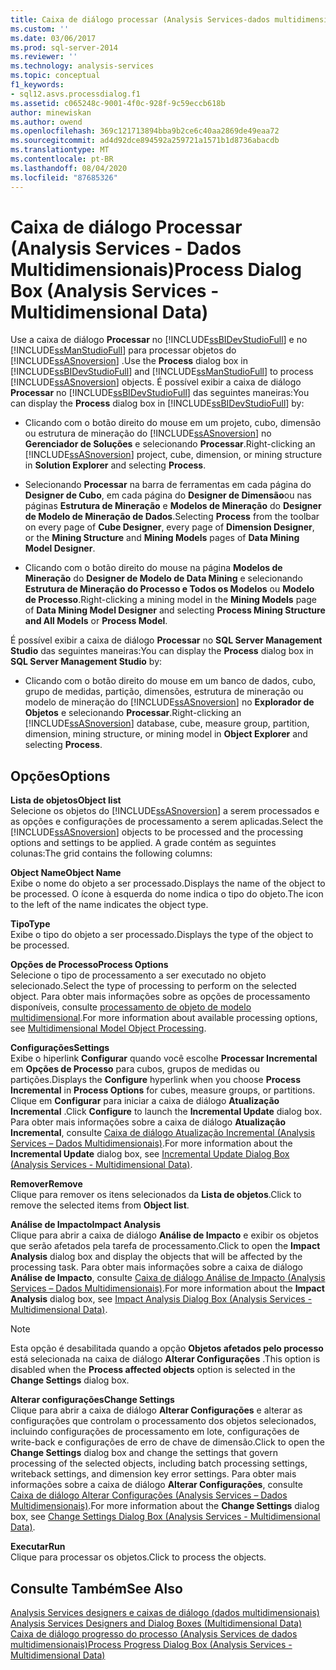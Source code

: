 ```yaml
---
title: Caixa de diálogo processar (Analysis Services-dados multidimensionais) | Microsoft Docs
ms.custom: ''
ms.date: 03/06/2017
ms.prod: sql-server-2014
ms.reviewer: ''
ms.technology: analysis-services
ms.topic: conceptual
f1_keywords:
- sql12.asvs.processdialog.f1
ms.assetid: c065248c-9001-4f0c-928f-9c59eccb618b
author: minewiskan
ms.author: owend
ms.openlocfilehash: 369c121713894bba9b2ce6c40aa2869de49eaa72
ms.sourcegitcommit: ad4d92dce894592a259721a1571b1d8736abacdb
ms.translationtype: MT
ms.contentlocale: pt-BR
ms.lasthandoff: 08/04/2020
ms.locfileid: "87685326"
---
```

# <a name="process-dialog-box-analysis-services---multidimensional-data"></a><span data-ttu-id="06ff8-102">Caixa de diálogo Processar (Analysis Services - Dados Multidimensionais)</span><span class="sxs-lookup"><span data-stu-id="06ff8-102">Process Dialog Box (Analysis Services - Multidimensional Data)</span></span>
  <span data-ttu-id="06ff8-103">Use a caixa de diálogo **Processar** no [!INCLUDE[ssBIDevStudioFull](../includes/ssbidevstudiofull-md.md)] e no [!INCLUDE[ssManStudioFull](../includes/ssmanstudiofull-md.md)] para processar objetos do [!INCLUDE[ssASnoversion](../includes/ssasnoversion-md.md)] .</span><span class="sxs-lookup"><span data-stu-id="06ff8-103">Use the **Process** dialog box in [!INCLUDE[ssBIDevStudioFull](../includes/ssbidevstudiofull-md.md)] and [!INCLUDE[ssManStudioFull](../includes/ssmanstudiofull-md.md)] to process [!INCLUDE[ssASnoversion](../includes/ssasnoversion-md.md)] objects.</span></span> <span data-ttu-id="06ff8-104">É possível exibir a caixa de diálogo **Processar** no [!INCLUDE[ssBIDevStudioFull](../includes/ssbidevstudiofull-md.md)] das seguintes maneiras:</span><span class="sxs-lookup"><span data-stu-id="06ff8-104">You can display the **Process** dialog box in [!INCLUDE[ssBIDevStudioFull](../includes/ssbidevstudiofull-md.md)] by:</span></span>  
  
-   <span data-ttu-id="06ff8-105">Clicando com o botão direito do mouse em um projeto, cubo, dimensão ou estrutura de mineração do [!INCLUDE[ssASnoversion](../includes/ssasnoversion-md.md)] no **Gerenciador de Soluções** e selecionando **Processar**.</span><span class="sxs-lookup"><span data-stu-id="06ff8-105">Right-clicking an [!INCLUDE[ssASnoversion](../includes/ssasnoversion-md.md)] project, cube, dimension, or mining structure in **Solution Explorer** and selecting **Process**.</span></span>  
  
-   <span data-ttu-id="06ff8-106">Selecionando **Processar** na barra de ferramentas em cada página do **Designer de Cubo**, em cada página do **Designer de Dimensão**ou nas páginas **Estrutura de Mineração** e **Modelos de Mineração** do **Designer de Modelo de Mineração de Dados**.</span><span class="sxs-lookup"><span data-stu-id="06ff8-106">Selecting **Process** from the toolbar on every page of **Cube Designer**, every page of **Dimension Designer**, or the **Mining Structure** and **Mining Models** pages of **Data Mining Model Designer**.</span></span>  
  
-   <span data-ttu-id="06ff8-107">Clicando com o botão direito do mouse na página **Modelos de Mineração** do **Designer de Modelo de Data Mining** e selecionando **Estrutura de Mineração do Processo e Todos os Modelos** ou **Modelo de Processo**.</span><span class="sxs-lookup"><span data-stu-id="06ff8-107">Right-clicking a mining model in the **Mining Models** page of **Data Mining Model Designer** and selecting **Process Mining Structure and All Models** or **Process Model**.</span></span>  
  
 <span data-ttu-id="06ff8-108">É possível exibir a caixa de diálogo **Processar** no **SQL Server Management Studio** das seguintes maneiras:</span><span class="sxs-lookup"><span data-stu-id="06ff8-108">You can display the **Process** dialog box in **SQL Server Management Studio** by:</span></span>  
  
-   <span data-ttu-id="06ff8-109">Clicando com o botão direito do mouse em um banco de dados, cubo, grupo de medidas, partição, dimensões, estrutura de mineração ou modelo de mineração do [!INCLUDE[ssASnoversion](../includes/ssasnoversion-md.md)] no **Explorador de Objetos** e selecionando **Processar**.</span><span class="sxs-lookup"><span data-stu-id="06ff8-109">Right-clicking an [!INCLUDE[ssASnoversion](../includes/ssasnoversion-md.md)] database, cube, measure group, partition, dimension, mining structure, or mining model in **Object Explorer** and selecting **Process**.</span></span>  
  
## <a name="options"></a><span data-ttu-id="06ff8-110">Opções</span><span class="sxs-lookup"><span data-stu-id="06ff8-110">Options</span></span>  
 <span data-ttu-id="06ff8-111">**Lista de objetos**</span><span class="sxs-lookup"><span data-stu-id="06ff8-111">**Object list**</span></span>  
 <span data-ttu-id="06ff8-112">Selecione os objetos do [!INCLUDE[ssASnoversion](../includes/ssasnoversion-md.md)] a serem processados e as opções e configurações de processamento a serem aplicadas.</span><span class="sxs-lookup"><span data-stu-id="06ff8-112">Select the [!INCLUDE[ssASnoversion](../includes/ssasnoversion-md.md)] objects to be processed and the processing options and settings to be applied.</span></span> <span data-ttu-id="06ff8-113">A grade contém as seguintes colunas:</span><span class="sxs-lookup"><span data-stu-id="06ff8-113">The grid contains the following columns:</span></span>  
  
 <span data-ttu-id="06ff8-114">**Object Name**</span><span class="sxs-lookup"><span data-stu-id="06ff8-114">**Object Name**</span></span>  
 <span data-ttu-id="06ff8-115">Exibe o nome do objeto a ser processado.</span><span class="sxs-lookup"><span data-stu-id="06ff8-115">Displays the name of the object to be processed.</span></span> <span data-ttu-id="06ff8-116">O ícone à esquerda do nome indica o tipo do objeto.</span><span class="sxs-lookup"><span data-stu-id="06ff8-116">The icon to the left of the name indicates the object type.</span></span>  
  
 <span data-ttu-id="06ff8-117">**Tipo**</span><span class="sxs-lookup"><span data-stu-id="06ff8-117">**Type**</span></span>  
 <span data-ttu-id="06ff8-118">Exibe o tipo do objeto a ser processado.</span><span class="sxs-lookup"><span data-stu-id="06ff8-118">Displays the type of the object to be processed.</span></span>  
  
 <span data-ttu-id="06ff8-119">**Opções de Processo**</span><span class="sxs-lookup"><span data-stu-id="06ff8-119">**Process Options**</span></span>  
 <span data-ttu-id="06ff8-120">Selecione o tipo de processamento a ser executado no objeto selecionado.</span><span class="sxs-lookup"><span data-stu-id="06ff8-120">Select the type of processing to perform on the selected object.</span></span> <span data-ttu-id="06ff8-121">Para obter mais informações sobre as opções de processamento disponíveis, consulte [processamento de objeto de modelo multidimensional](multidimensional-models/processing-a-multidimensional-model-analysis-services.md).</span><span class="sxs-lookup"><span data-stu-id="06ff8-121">For more information about available processing options, see [Multidimensional Model Object Processing](multidimensional-models/processing-a-multidimensional-model-analysis-services.md).</span></span>  
  
 <span data-ttu-id="06ff8-122">**Configurações**</span><span class="sxs-lookup"><span data-stu-id="06ff8-122">**Settings**</span></span>  
 <span data-ttu-id="06ff8-123">Exibe o hiperlink **Configurar** quando você escolhe **Processar Incremental** em **Opções de Processo** para cubos, grupos de medidas ou partições.</span><span class="sxs-lookup"><span data-stu-id="06ff8-123">Displays the **Configure** hyperlink when you choose **Process Incremental** in **Process Options** for cubes, measure groups, or partitions.</span></span> <span data-ttu-id="06ff8-124">Clique em **Configurar** para iniciar a caixa de diálogo **Atualização Incremental** .</span><span class="sxs-lookup"><span data-stu-id="06ff8-124">Click **Configure** to launch the **Incremental Update** dialog box.</span></span> <span data-ttu-id="06ff8-125">Para obter mais informações sobre a caixa de diálogo **Atualização Incremental**, consulte [Caixa de diálogo Atualização Incremental &#40;Analysis Services – Dados Multidimensionais&#41;](incremental-update-dialog-box-analysis-services-multidimensional-data.md).</span><span class="sxs-lookup"><span data-stu-id="06ff8-125">For more information about the **Incremental Update** dialog box, see [Incremental Update Dialog Box &#40;Analysis Services - Multidimensional Data&#41;](incremental-update-dialog-box-analysis-services-multidimensional-data.md).</span></span>  
  
 <span data-ttu-id="06ff8-126">**Remover**</span><span class="sxs-lookup"><span data-stu-id="06ff8-126">**Remove**</span></span>  
 <span data-ttu-id="06ff8-127">Clique para remover os itens selecionados da **Lista de objetos**.</span><span class="sxs-lookup"><span data-stu-id="06ff8-127">Click to remove the selected items from **Object list**.</span></span>  
  
 <span data-ttu-id="06ff8-128">**Análise de Impacto**</span><span class="sxs-lookup"><span data-stu-id="06ff8-128">**Impact Analysis**</span></span>  
 <span data-ttu-id="06ff8-129">Clique para abrir a caixa de diálogo **Análise de Impacto** e exibir os objetos que serão afetados pela tarefa de processamento.</span><span class="sxs-lookup"><span data-stu-id="06ff8-129">Click to open the **Impact Analysis** dialog box and display the objects that will be affected by the processing task.</span></span> <span data-ttu-id="06ff8-130">Para obter mais informações sobre a caixa de diálogo **Análise de Impacto**, consulte [Caixa de diálogo Análise de Impacto &#40;Analysis Services – Dados Multidimensionais&#41;](impact-analysis-dialog-box-analysis-services-multidimensional-data.md).</span><span class="sxs-lookup"><span data-stu-id="06ff8-130">For more information about the **Impact Analysis** dialog box, see [Impact Analysis Dialog Box &#40;Analysis Services - Multidimensional Data&#41;](impact-analysis-dialog-box-analysis-services-multidimensional-data.md).</span></span>  
  
> [!NOTE]  
>  <span data-ttu-id="06ff8-131">Esta opção é desabilitada quando a opção **Objetos afetados pelo processo** está selecionada na caixa de diálogo **Alterar Configurações** .</span><span class="sxs-lookup"><span data-stu-id="06ff8-131">This option is disabled when the **Process affected objects** option is selected in the **Change Settings** dialog box.</span></span>  
  
 <span data-ttu-id="06ff8-132">**Alterar configurações**</span><span class="sxs-lookup"><span data-stu-id="06ff8-132">**Change Settings**</span></span>  
 <span data-ttu-id="06ff8-133">Clique para abrir a caixa de diálogo **Alterar Configurações** e alterar as configurações que controlam o processamento dos objetos selecionados, incluindo configurações de processamento em lote, configurações de write-back e configurações de erro de chave de dimensão.</span><span class="sxs-lookup"><span data-stu-id="06ff8-133">Click to open the **Change Settings** dialog box and change the settings that govern processing of the selected objects, including batch processing settings, writeback settings, and dimension key error settings.</span></span> <span data-ttu-id="06ff8-134">Para obter mais informações sobre a caixa de diálogo **Alterar Configurações**, consulte [Caixa de diálogo Alterar Configurações &#40;Analysis Services – Dados Multidimensionais&#41;](change-settings-dialog-box-analysis-services-multidimensional-data.md).</span><span class="sxs-lookup"><span data-stu-id="06ff8-134">For more information about the **Change Settings** dialog box, see [Change Settings Dialog Box &#40;Analysis Services - Multidimensional Data&#41;](change-settings-dialog-box-analysis-services-multidimensional-data.md).</span></span>  
  
 <span data-ttu-id="06ff8-135">**Executar**</span><span class="sxs-lookup"><span data-stu-id="06ff8-135">**Run**</span></span>  
 <span data-ttu-id="06ff8-136">Clique para processar os objetos.</span><span class="sxs-lookup"><span data-stu-id="06ff8-136">Click to process the objects.</span></span>  
  
## <a name="see-also"></a><span data-ttu-id="06ff8-137">Consulte Também</span><span class="sxs-lookup"><span data-stu-id="06ff8-137">See Also</span></span>  
 <span data-ttu-id="06ff8-138">[Analysis Services designers e caixas de diálogo &#40;dados multidimensionais&#41;](analysis-services-designers-and-dialog-boxes-multidimensional-data.md) </span><span class="sxs-lookup"><span data-stu-id="06ff8-138">[Analysis Services Designers and Dialog Boxes &#40;Multidimensional Data&#41;](analysis-services-designers-and-dialog-boxes-multidimensional-data.md) </span></span>  
 [<span data-ttu-id="06ff8-139">Caixa de diálogo progresso do processo &#40;Analysis Services de dados multidimensionais&#41;</span><span class="sxs-lookup"><span data-stu-id="06ff8-139">Process Progress Dialog Box &#40;Analysis Services - Multidimensional Data&#41;</span></span>](process-progress-dialog-box-analysis-services-multidimensional-data.md)  
  
  
